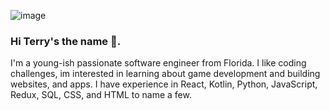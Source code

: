 ![image](https://github.com/user-attachments/assets/bfa601ad-331b-496e-bd57-bb90a6d1f855)

### Hi Terry's the name 👋.
I'm a young-ish passionate software engineer from Florida. I like coding challenges, im interested in learning about game development and building websites, and apps. I have experience in  React, Kotlin, Python, JavaScript, Redux, SQL, CSS, and HTML to name a few.


<!--
**Jet110390/Jet110390** is a ✨ _special_ ✨ repository because its `README.md` (this file) appears on your GitHub profile.

Here are some ideas to get you started:

- 🔭 I’m currently working on creating a few websites for friends.
- 🌱 I’m currently learning to better my personal development by attending Lambda School Labs.
- 👯 I’m looking to collaborate on any projects!
- 💬 Ask me about anything!
- 📫 How to reach me: https://www.linkedin.com/in/terry-edwards-jr-b17962203/
- 😄 Pronouns: He/Him
- ⚡ Fun fact: I'm a huge anime/manga fan!
-->
